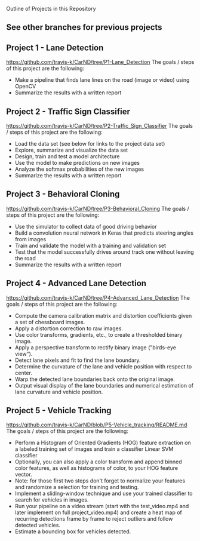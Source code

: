 Outline of Projects in this Repository

See other branches for previous projects
---

Project 1 - Lane Detection
---
https://github.com/travis-k/CarND/tree/P1-Lane_Detection
The goals / steps of this project are the following:

* Make a pipeline that finds lane lines on the road (image or video) using OpenCV
* Summarize the results with a written report

Project 2 - Traffic Sign Classifier
---
https://github.com/travis-k/CarND/tree/P2-Traffic_Sign_Classifier
The goals / steps of this project are the following:

* Load the data set (see below for links to the project data set)
* Explore, summarize and visualize the data set
* Design, train and test a model architecture
* Use the model to make predictions on new images
* Analyze the softmax probabilities of the new images
* Summarize the results with a written report

Project 3 - Behavioral Cloning
---
https://github.com/travis-k/CarND/tree/P3-Behavioral_Cloning
The goals / steps of this project are the following:

* Use the simulator to collect data of good driving behavior
* Build a convolution neural network in Keras that predicts steering angles from images
* Train and validate the model with a training and validation set
* Test that the model successfully drives around track one without leaving the road
* Summarize the results with a written report

Project 4 - Advanced Lane Detection
---
https://github.com/travis-k/CarND/tree/P4-Advanced_Lane_Detection
The goals / steps of this project are the following:

* Compute the camera calibration matrix and distortion coefficients given a set of chessboard images.
* Apply a distortion correction to raw images.
* Use color transforms, gradients, etc., to create a thresholded binary image.
* Apply a perspective transform to rectify binary image ("birds-eye view").
* Detect lane pixels and fit to find the lane boundary.
* Determine the curvature of the lane and vehicle position with respect to center.
* Warp the detected lane boundaries back onto the original image.
* Output visual display of the lane boundaries and numerical estimation of lane curvature and vehicle position.

Project 5 - Vehicle Tracking
---
https://github.com/travis-k/CarND/blob/P5-Vehicle_tracking/README.md
The goals / steps of this project are the following:

* Perform a Histogram of Oriented Gradients (HOG) feature extraction on a labeled training set of images and train a classifier Linear SVM classifier
* Optionally, you can also apply a color transform and append binned color features, as well as histograms of color, to your HOG feature vector. 
* Note: for those first two steps don't forget to normalize your features and randomize a selection for training and testing.
* Implement a sliding-window technique and use your trained classifier to search for vehicles in images.
* Run your pipeline on a video stream (start with the test_video.mp4 and later implement on full project_video.mp4) and create a heat map of recurring detections frame by frame to reject outliers and follow detected vehicles.
* Estimate a bounding box for vehicles detected.
